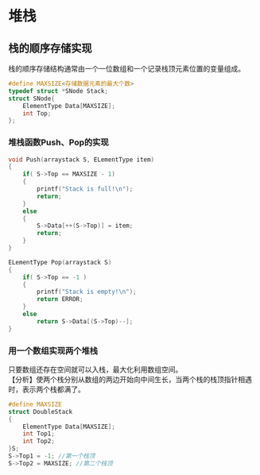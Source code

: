 # 堆栈
## 栈的顺序存储实现
栈的顺序存储结构通常由一个一位数组和一个记录栈顶元素位置的变量组成。  

```c
#define MAXSIZE<存储数据元素的最大个数>
typedef struct *SNode Stack;
struct SNode{
    ElementType Data[MAXSIZE];
    int Top;
};
```
### 堆栈函数Push、Pop的实现
```c
void Push(arraystack S, ELementType item)
{
    if( S->Top == MAXSIZE - 1)
    {
        printf("Stack is full!\n");
        return;
    }
    else
    {
        S->Data[++(S->Top)] = item;
        return;
    }
}

ELementType Pop(arraystack S)
{
    if( S->Top == -1 )
    {
        printf("Stack is empty!\n");
        return ERROR;
    }
    else
        return S->Data[(S->Top)--];
}
```
### 用一个数组实现两个堆栈
只要数组还存在空间就可以入栈，最大化利用数组空间。  
【分析】使两个栈分别从数组的两边开始向中间生长，当两个栈的栈顶指针相遇时，表示两个栈都满了。  
```c
#define MAXSIZE
struct DoubleStack
{
    ElementType Data[MAXSIZE];
    int Top1;
    int Top2;
}S;
S->Top1 = -1; //第一个栈顶
S->Top2 = MAXSIZE; //第二个栈顶
```
